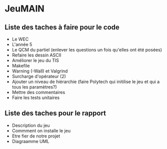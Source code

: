 # JeuMAIN

## Liste des taches à faire pour le code

- Le WEC
- L'année 5
- Le QCM du partiel (enlever les questions un fois qu'elles ont été posées)
- Refaire les dessin ASCII
- Améliorer le jeu du TIS
- Makefile
- Warning (-Wall) et Valgrind
- Surcharge d'opérateur (2)
- Ajouter un niveau de hiérarchie (faire Polytech qui initilise le jeu et qui a tous les paramètres?)
- Mettre des commentaires
- Faire les tests unitaires


## Liste des taches pour le rapport
- Description du jeu
- Commment on installe le jeu
- Etre fier de notre projet
- Diagraamme UML
